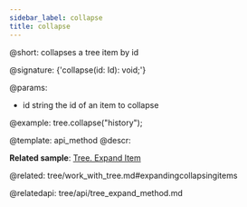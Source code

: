 ```yaml
---
sidebar_label: collapse
title: collapse
---          
```


@short: collapses a tree item by id

@signature: {'collapse(id: Id): void;'}

@params:
- id	string		the id of an item to collapse

@example:
tree.collapse("history");


@template: api_method
@descr:

**Related sample**: [Tree. Expand Item](https://snippet.dhtmlx.com/esxb15hm)

@related: tree/work_with_tree.md#expandingcollapsingitems



@relatedapi: tree/api/tree_expand_method.md
